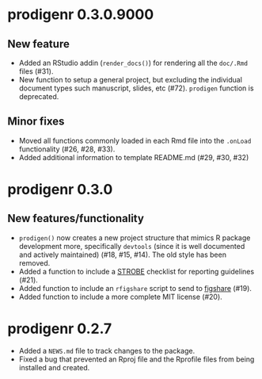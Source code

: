 # prodigenr 0.3.0.9000

## New feature

* Added an RStudio addin (`render_docs()`) for rendering all the `doc/.Rmd`
files (#31).
* New function to setup a general project, but excluding the individual document 
types such manuscript, slides, etc (#72). `prodigen` function is deprecated.

## Minor fixes

* Moved all functions commonly loaded in each Rmd file into the `.onLoad`
functionality (#26, #28, #33).
* Added additional information to template README.md (#29, #30, #32)

# prodigenr 0.3.0

## New features/functionality

* `prodigen()` now creates a new project structure that mimics R package development
more, specifically `devtools` (since it is well documented and actively
maintained) (#18, #15, #14). The old style has been removed.
* Added a function to include a [STROBE](http://www.strobe-statement.org/index.php?id=strobe-home) 
checklist for  reporting guidelines (#21).
* Added function to include an `rfigshare` script to send to [figshare](https://figshare.com/) (#19).
* Added function to include a more complete MIT license (#20).

# prodigenr 0.2.7

* Added a `NEWS.md` file to track changes to the package.
* Fixed a bug that prevented an Rproj file and the Rprofile files from being
installed and created.


